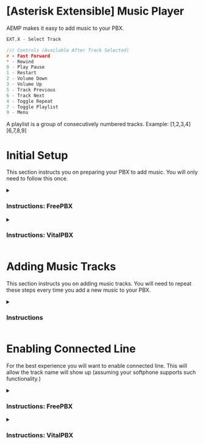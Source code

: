 # [Asterisk Extensible] Music Player

AEMP makes it easy to add music to your PBX.

```c
EXT,X - Select Track

/// Controls (Available After Track Selected)
# - Fast Forward
* - Rewind
0 - Play Pause
1 - Restart
2 - Volume Down
3 - Volume Up
5 - Track Previous
6 - Track Next
4 - Toggle Repeat
7 - Toggle Playlist
9 - Menu
```

A playlist is a group of consecutively numbered tracks. Example: [1,2,3,4] [6,7,8,9]

# Initial Setup

This section instructs you on preparing your PBX to add music. You will only need to follow this once.

<details _open>
<summary><h3>Instructions: FreePBX</h3></summary>

1. FTP into your PBX.
2. Under `/var/lib/asterisk/sounds/` create a directory named `music`.
3. In your PBX admin navigate to **Admin > Config Edit**, then copy the contents of `main.conf` into `extensions_custom.conf`. Remember to save.
   ![Config Edit](../screenshots/m_freepbx_config_edit.png)
4. Create a custom destination with the target set to `music,menu,1`. Alternatively you can put a track number instead of `menu`.
   ![Custom Destination](../screenshots/m_freepbx_custom_destination.png)
5. Create a virtual extension.
   ![Create Extension](../screenshots/freepbx_create_virtual_extension.png)
6. Under **Advanced > Optional Destinations** set **Not Reachable** to the custom destination you created.
   ![Set Optional Destination](../screenshots/m_freepbx_set_optional_destination.png)
7. Save & Apply Config. Then [add your music tracks](#adding-music-tracks).

</details>

<details _open>
<summary><h3>Instructions: VitalPBX</h3></summary>

1. FTP into your PBX.
2. Copy `main.conf` into `/etc/asterisk/vitalpbx/` then rename it to `extensions__90-music.conf`.
3. Under `/var/lib/asterisk/sounds/` create a directory named `music`.
4. Create a Custom Context with the destination set to hangup. Alternatively you can put a track number instead of `menu`.
   ![Custom Context](../screenshots/m_vitalpbx_custom_contexts.png)
5. Create a Custom Application with the destination set to your Custom Context.
   ![Custom Application](../screenshots/m_vitalpbx_custom_applications.png)
6. Save & Apply Config. Then [add your music tracks](#adding-music-tracks).

</details>

# Adding Music Tracks

This section instructs you on adding music tracks. You will need to repeat these steps every time you add a new music to your PBX.

<details _open>
<summary><h3>Instructions</h3></summary>

1. Convert your music using the provided [conversion script](../#conversion-script).
2. Prepend the track names with a unique track number like followed by a period. Example:
    > Track names **MUST NOT** contain commas.
    ```
    1. Track A.wav
    2. Track B.wav
    3. Track C.wav
    ```
3. FTP into your PBX, then copy your named and converted tracks into `/var/lib/asterisk/sounds/music/`.
4. You can now dial the music app extension then enter a track number.

</details>

# Enabling Connected Line

For the best experience you will want to enable connected line. This will allow the track name will show up (assuming your softphone supports such functionality.)

<details _open>
<summary><h3>Instructions: FreePBX</h3></summary>

Under an extensions advanced settings enable **Send Connected Line**.
![advanced extension settings](../screenshots/freepbx_connected_line.png)

</details>

<details _open>
<summary><h3>Instructions: VitalPBX</h3></summary>

Under **Settings > Technology Settings > Device Profiles** enable **Send Connected Line** for the Default **PJSIP** and **WebRTC** profiles.
![device profile settings](../screenshots/vitalpbx_connected_line.png)

</details>
